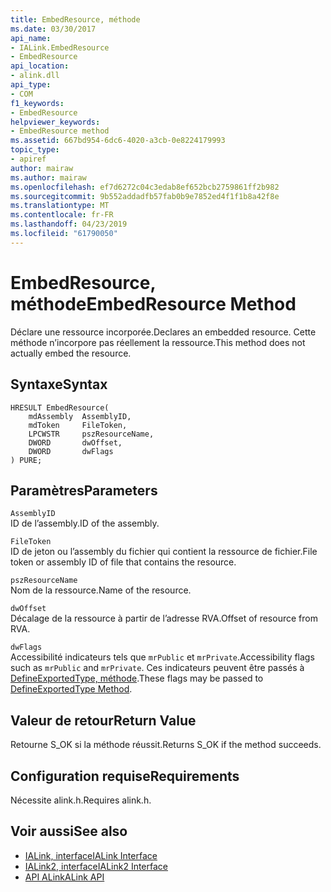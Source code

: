 ```yaml
---
title: EmbedResource, méthode
ms.date: 03/30/2017
api_name:
- IALink.EmbedResource
- EmbedResource
api_location:
- alink.dll
api_type:
- COM
f1_keywords:
- EmbedResource
helpviewer_keywords:
- EmbedResource method
ms.assetid: 667bd954-6dc6-4020-a3cb-0e8224179993
topic_type:
- apiref
author: mairaw
ms.author: mairaw
ms.openlocfilehash: ef7d6272c04c3edab8ef652bcb2759861ff2b982
ms.sourcegitcommit: 9b552addadfb57fab0b9e7852ed4f1f1b8a42f8e
ms.translationtype: MT
ms.contentlocale: fr-FR
ms.lasthandoff: 04/23/2019
ms.locfileid: "61790050"
---
```

# <a name="embedresource-method"></a><span data-ttu-id="a4b1a-102">EmbedResource, méthode</span><span class="sxs-lookup"><span data-stu-id="a4b1a-102">EmbedResource Method</span></span>
<span data-ttu-id="a4b1a-103">Déclare une ressource incorporée.</span><span class="sxs-lookup"><span data-stu-id="a4b1a-103">Declares an embedded resource.</span></span> <span data-ttu-id="a4b1a-104">Cette méthode n’incorpore pas réellement la ressource.</span><span class="sxs-lookup"><span data-stu-id="a4b1a-104">This method does not actually embed the resource.</span></span>  
  
## <a name="syntax"></a><span data-ttu-id="a4b1a-105">Syntaxe</span><span class="sxs-lookup"><span data-stu-id="a4b1a-105">Syntax</span></span>  
  
```  
HRESULT EmbedResource(  
    mdAssembly  AssemblyID,  
    mdToken     FileToken,  
    LPCWSTR     pszResourceName,  
    DWORD       dwOffset,  
    DWORD       dwFlags  
) PURE;  
```  
  
## <a name="parameters"></a><span data-ttu-id="a4b1a-106">Paramètres</span><span class="sxs-lookup"><span data-stu-id="a4b1a-106">Parameters</span></span>  
 `AssemblyID`  
 <span data-ttu-id="a4b1a-107">ID de l’assembly.</span><span class="sxs-lookup"><span data-stu-id="a4b1a-107">ID of the assembly.</span></span>  
  
 `FileToken`  
 <span data-ttu-id="a4b1a-108">ID de jeton ou l’assembly du fichier qui contient la ressource de fichier.</span><span class="sxs-lookup"><span data-stu-id="a4b1a-108">File token or assembly ID of file that contains the resource.</span></span>  
  
 `pszResourceName`  
 <span data-ttu-id="a4b1a-109">Nom de la ressource.</span><span class="sxs-lookup"><span data-stu-id="a4b1a-109">Name of the resource.</span></span>  
  
 `dwOffset`  
 <span data-ttu-id="a4b1a-110">Décalage de la ressource à partir de l’adresse RVA.</span><span class="sxs-lookup"><span data-stu-id="a4b1a-110">Offset of resource from RVA.</span></span>  
  
 `dwFlags`  
 <span data-ttu-id="a4b1a-111">Accessibilité indicateurs tels que `mrPublic` et `mrPrivate`.</span><span class="sxs-lookup"><span data-stu-id="a4b1a-111">Accessibility flags such as `mrPublic` and `mrPrivate`.</span></span> <span data-ttu-id="a4b1a-112">Ces indicateurs peuvent être passés à [DefineExportedType, méthode](../../../../docs/framework/unmanaged-api/metadata/imetadataassemblyemit-defineexportedtype-method.md).</span><span class="sxs-lookup"><span data-stu-id="a4b1a-112">These flags may be passed to [DefineExportedType Method](../../../../docs/framework/unmanaged-api/metadata/imetadataassemblyemit-defineexportedtype-method.md).</span></span>  
  
## <a name="return-value"></a><span data-ttu-id="a4b1a-113">Valeur de retour</span><span class="sxs-lookup"><span data-stu-id="a4b1a-113">Return Value</span></span>  
 <span data-ttu-id="a4b1a-114">Retourne S_OK si la méthode réussit.</span><span class="sxs-lookup"><span data-stu-id="a4b1a-114">Returns S_OK if the method succeeds.</span></span>  
  
## <a name="requirements"></a><span data-ttu-id="a4b1a-115">Configuration requise</span><span class="sxs-lookup"><span data-stu-id="a4b1a-115">Requirements</span></span>  
 <span data-ttu-id="a4b1a-116">Nécessite alink.h.</span><span class="sxs-lookup"><span data-stu-id="a4b1a-116">Requires alink.h.</span></span>  
  
## <a name="see-also"></a><span data-ttu-id="a4b1a-117">Voir aussi</span><span class="sxs-lookup"><span data-stu-id="a4b1a-117">See also</span></span>

- [<span data-ttu-id="a4b1a-118">IALink, interface</span><span class="sxs-lookup"><span data-stu-id="a4b1a-118">IALink Interface</span></span>](../../../../docs/framework/unmanaged-api/alink/ialink-interface.md)
- [<span data-ttu-id="a4b1a-119">IALink2, interface</span><span class="sxs-lookup"><span data-stu-id="a4b1a-119">IALink2 Interface</span></span>](../../../../docs/framework/unmanaged-api/alink/ialink2-interface.md)
- [<span data-ttu-id="a4b1a-120">API ALink</span><span class="sxs-lookup"><span data-stu-id="a4b1a-120">ALink API</span></span>](../../../../docs/framework/unmanaged-api/alink/index.md)
